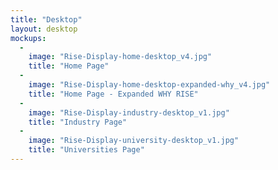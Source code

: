 ```yaml
---
title: "Desktop"
layout: desktop
mockups:
  -
    image: "Rise-Display-home-desktop_v4.jpg"
    title: "Home Page"
  -
    image: "Rise-Display-home-desktop-expanded-why_v4.jpg"
    title: "Home Page - Expanded WHY RISE"
  -
    image: "Rise-Display-industry-desktop_v1.jpg"
    title: "Industry Page"
  -
    image: "Rise-Display-university-desktop_v1.jpg"
    title: "Universities Page"
---
```

